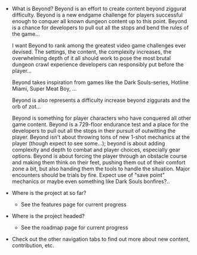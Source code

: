 * What is Beyond?
  Beyond is an effort to create content beyond ziggurat difficulty. Beyond is a new endgame challenge for players successful enough to conquer all known dungeon content up to this point. Beyond is a chance for developers to pull out all the stops and bend the rules of the game...

  I want Beyond to rank among the greatest video game challenges ever devised. The settings, the content, the complexity increases, the overwhelming depth of it all should work to pose the most brutal dungeon crawl experience developers can responsibly put before the player...

  Beyond takes inspiration from games like the Dark Souls-series, Hotline Miami, Super Meat Boy, ...

  Beyond is also represents a difficulty increase beyond ziggurats and the orb of zot...

  Beyond is something for player characters who have conquered all other game content. Beyond is a 729-floor endurance test and a place for the developers to pull out all the stops in their pursuit of outwitting the player. Beyond isn't about throwing tons of new 1-shot mechanics at the player (though expect to see some...); beyond is about adding complexity and depth to combat and player choices, especially gear options. Beyond is about forcing the player through an obstacle course and making them think on their feet, pushing them out of their comfort zone a bit, but also handing them the tools to handle the situation. Major encounters should be trials by fire. Expect use of "save point" mechanics or maybe even something like Dark Souls bonfires?..

* Where is the project at so far?
  * See the features page for current progress

* Where is the project headed?
  * See the roadmap page for current progress

* Check out the other navigation tabs to find out more about new content, contribution, etc.
